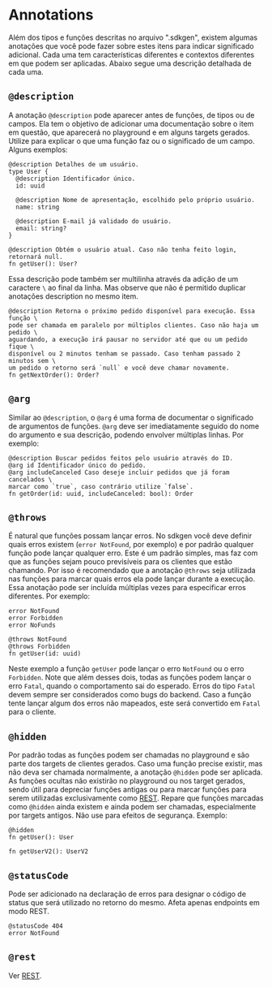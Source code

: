 # Annotations

Além dos tipos e funções descritas no arquivo ".sdkgen", existem algumas anotações que você pode fazer sobre estes itens para indicar significado adicional. Cada uma tem características diferentes e contextos diferentes em que podem ser aplicadas. Abaixo segue uma descrição detalhada de cada uma.

## `@description`

A anotação `@description` pode aparecer antes de funções, de tipos ou de campos. Ela tem o objetivo de adicionar uma documentação sobre o item em questão, que aparecerá no playground e em alguns targets gerados. Utilize para explicar o que uma função faz ou o significado de um campo. Alguns exemplos:

```
@description Detalhes de um usuário.
type User {
  @description Identificador único.
  id: uuid

  @description Nome de apresentação, escolhido pelo próprio usuário.
  name: string

  @description E-mail já validado do usuário.
  email: string?
}

@description Obtém o usuário atual. Caso não tenha feito login, retornará null.
fn getUser(): User?
```

Essa descrição pode também ser multilinha através da adição de um caractere `\` ao final da linha. Mas observe que não é permitido duplicar anotações description no mesmo item.

```
@description Retorna o próximo pedido disponível para execução. Essa função \
pode ser chamada em paralelo por múltiplos clientes. Caso não haja um pedido \
aguardando, a execução irá pausar no servidor até que ou um pedido fique \
disponível ou 2 minutos tenham se passado. Caso tenham passado 2 minutos sem \
um pedido o retorno será `null` e você deve chamar novamente.
fn getNextOrder(): Order?
```

## `@arg`

Similar ao `@description`, o `@arg` é uma forma de documentar o significado de argumentos de funções. `@arg` deve ser imediatamente seguido do nome do argumento e sua descrição, podendo envolver múltiplas linhas. Por exemplo:

```
@description Buscar pedidos feitos pelo usuário através do ID.
@arg id Identificador único do pedido.
@arg includeCanceled Caso deseje incluir pedidos que já foram cancelados \
marcar como `true`, caso contrário utilize `false`.
fn getOrder(id: uuid, includeCanceled: bool): Order
```

## `@throws`

É natural que funções possam lançar erros. No sdkgen você deve definir quais erros existem (`error NotFound`, por exemplo) e por padrão qualquer função pode lançar qualquer erro. Este é um padrão simples, mas faz com que as funções sejam pouco previsíveis para os clientes que estão chamando. Por isso é recomendado que a anotação `@throws` seja utilizada nas funções para marcar quais erros ela pode lançar durante a execução. Essa anotação pode ser incluída múltiplas vezes para especificar erros diferentes. Por exemplo:

```
error NotFound
error Forbidden
error NoFunds

@throws NotFound
@throws Forbidden
fn getUser(id: uuid)
```

Neste exemplo a função `getUser` pode lançar o erro `NotFound` ou o erro `Forbidden`. Note que além desses dois, todas as funções podem lançar o erro `Fatal`, quando o comportamento sai do esperado. Erros do tipo `Fatal` devem sempre ser considerados como bugs do backend. Caso a função tente lançar algum dos erros não mapeados, este será convertido em `Fatal` para o cliente.

## `@hidden`

Por padrão todas as funções podem ser chamadas no playground e são parte dos targets de clientes gerados. Caso uma função precise existir, mas não deva ser chamada normalmente, a anotação `@hidden` pode ser aplicada. As funções ocultas não existirão no playground ou nos target gerados, sendo útil para depreciar funções antigas ou para marcar funções para serem utilizadas exclusivamente como [REST](./rest.md). Repare que funções marcadas como `@hidden` ainda existem e ainda podem ser chamadas, especialmente por targets antigos. Não use para efeitos de segurança. Exemplo:

```
@hidden
fn getUser(): User

fn getUserV2(): UserV2
```

## `@statusCode`

Pode ser adicionado na declaração de erros para designar o código de status que será utilizado no retorno do mesmo. Afeta apenas endpoints em modo REST.

```
@statusCode 404
error NotFound
```

## `@rest`

Ver [REST](./rest.md).
